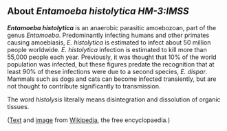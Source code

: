 About *Entamoeba histolytica HM-3:IMSS* 
---------------------------------------



***Entamoeba histolytica*** is an anaerobic parasitic amoebozoan, part
of the genus *Entamoeba*. Predominantly infecting humans and other
primates causing amoebiasis, *E. histolytica* is estimated to infect
about 50 million people worldwide. *E. histolytica* infection is
estimated to kill more than 55,000 people each year. Previously, it was
thought that 10% of the world population was infected, but these figures
predate the recognition that at least 90% of these infections were due
to a second species, *E. dispar*. Mammals such as dogs and cats can
become infected transiently, but are not thought to contribute
significantly to transmission.

The word *histolysis* literally means disintegration and dissolution of
organic tissues.

([Text](http://en.wikipedia.org/wiki/Entamoeba_histolytica) and
[image](https://en.wikipedia.org/wiki/File:Entamoeba_histolytica_in_blood.jpg)
from [Wikipedia](http://en.wikipedia.org/), the free encyclopaedia.)
